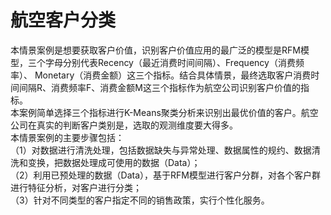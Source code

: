 # 航空客户分类   
   本情景案例是想要获取客户价值，识别客户价值应用的最广泛的模型是RFM模型，三个字母分别代表Recency（最近消费时间间隔）、Frequency（消费频率）、
Monetary（消费金额）这三个指标。结合具体情景，最终选取客户消费时间间隔R、消费频率F、消费金额M这三个指标作为航空公司识别客户价值的指标。</br>
   本案例简单选择三个指标进行K-Means聚类分析来识别出最优价值的客户。航空公司在真实的判断客户类别是，选取的观测维度要大得多。</br>
   本情景案例的主要步骤包括：</br>
    （1）对数据进行清洗处理，包括数据缺失与异常处理、数据属性的规约、数据清洗和变换，把数据处理成可使用的数据（Data）；</br>
    （2）利用已预处理的数据（Data），基于RFM模型进行客户分群，对各个客户群进行特征分析，对客户进行分类；</br>
    （3）针对不同类型的客户指定不同的销售政策，实行个性化服务。</br>


